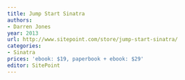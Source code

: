 ```yaml
---
title: Jump Start Sinatra
authors:
- Darren Jones
year: 2013
url: http://www.sitepoint.com/store/jump-start-sinatra/
categories:
- Sinatra
prices: 'ebook: $19, paperbook + ebook: $29'
editor: SitePoint
---
```

